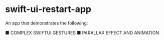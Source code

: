 # swift-ui-restart-app

An app that demonstrates the following:

■ COMPLEX SWIFTUI GESTURES
■ PARALLAX EFFECT AND ANIMATION

